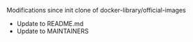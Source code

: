 Modifications since init clone of docker-library/official-images

- Update to README.md
- Update to MAINTAINERS
